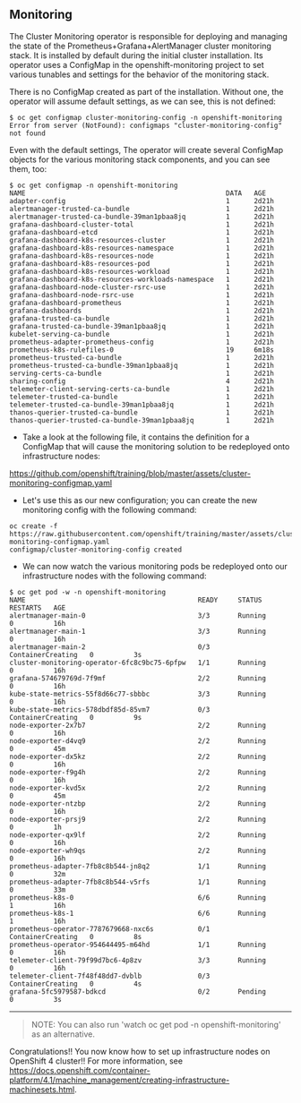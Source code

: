 ## Monitoring

The Cluster Monitoring operator is responsible for deploying and managing the
state of the Prometheus+Grafana+AlertManager cluster monitoring stack. It is
installed by default during the initial cluster installation. Its operator uses
a ConfigMap in the openshift-monitoring project to set various tunables and
settings for the behavior of the monitoring stack.

There is no ConfigMap created as part of the installation. Without one, the
operator will assume default settings, as we can see, this is not defined:

```
$ oc get configmap cluster-monitoring-config -n openshift-monitoring
Error from server (NotFound): configmaps "cluster-monitoring-config" not found

```

Even with the default settings, The operator will create several ConfigMap objects for the various monitoring stack components, and you can see them, too:

```
$ oc get configmap -n openshift-monitoring
NAME                                                  DATA   AGE
adapter-config                                        1      2d21h
alertmanager-trusted-ca-bundle                        1      2d21h
alertmanager-trusted-ca-bundle-39man1pbaa8jq          1      2d21h
grafana-dashboard-cluster-total                       1      2d21h
grafana-dashboard-etcd                                1      2d21h
grafana-dashboard-k8s-resources-cluster               1      2d21h
grafana-dashboard-k8s-resources-namespace             1      2d21h
grafana-dashboard-k8s-resources-node                  1      2d21h
grafana-dashboard-k8s-resources-pod                   1      2d21h
grafana-dashboard-k8s-resources-workload              1      2d21h
grafana-dashboard-k8s-resources-workloads-namespace   1      2d21h
grafana-dashboard-node-cluster-rsrc-use               1      2d21h
grafana-dashboard-node-rsrc-use                       1      2d21h
grafana-dashboard-prometheus                          1      2d21h
grafana-dashboards                                    1      2d21h
grafana-trusted-ca-bundle                             1      2d21h
grafana-trusted-ca-bundle-39man1pbaa8jq               1      2d21h
kubelet-serving-ca-bundle                             1      2d21h
prometheus-adapter-prometheus-config                  1      2d21h
prometheus-k8s-rulefiles-0                            19     6m18s
prometheus-trusted-ca-bundle                          1      2d21h
prometheus-trusted-ca-bundle-39man1pbaa8jq            1      2d21h
serving-certs-ca-bundle                               1      2d21h
sharing-config                                        4      2d21h
telemeter-client-serving-certs-ca-bundle              1      2d21h
telemeter-trusted-ca-bundle                           1      2d21h
telemeter-trusted-ca-bundle-39man1pbaa8jq             1      2d21h
thanos-querier-trusted-ca-bundle                      1      2d21h
thanos-querier-trusted-ca-bundle-39man1pbaa8jq        1      2d21h
```

- Take a look at the following file, it contains the definition for a ConfigMap
  that will cause the monitoring solution to be redeployed onto infrastructure nodes:

https://github.com/openshift/training/blob/master/assets/cluster-monitoring-configmap.yaml

- Let's use this as our new configuration; you can create the new monitoring
  config with the following command:

```
oc create -f https://raw.githubusercontent.com/openshift/training/master/assets/cluster-monitoring-configmap.yaml
configmap/cluster-monitoring-config created
```

- We can now watch the various monitoring pods be redeployed onto our
  infrastructure nodes with the following command:

```
$ oc get pod -w -n openshift-monitoring
NAME                                           READY     STATUS              RESTARTS   AGE
alertmanager-main-0                            3/3       Running             0          16h
alertmanager-main-1                            3/3       Running             0          16h
alertmanager-main-2                            0/3       ContainerCreating   0          3s
cluster-monitoring-operator-6fc8c9bc75-6pfpw   1/1       Running             0          16h
grafana-574679769d-7f9mf                       2/2       Running             0          16h
kube-state-metrics-55f8d66c77-sbbbc            3/3       Running             0          16h
kube-state-metrics-578dbdf85d-85vm7            0/3       ContainerCreating   0          9s
node-exporter-2x7b7                            2/2       Running             0          16h
node-exporter-d4vq9                            2/2       Running             0          45m
node-exporter-dx5kz                            2/2       Running             0          16h
node-exporter-f9g4h                            2/2       Running             0          16h
node-exporter-kvd5x                            2/2       Running             0          45m
node-exporter-ntzbp                            2/2       Running             0          16h
node-exporter-prsj9                            2/2       Running             0          1h
node-exporter-qx9lf                            2/2       Running             0          16h
node-exporter-wh9qs                            2/2       Running             0          16h
prometheus-adapter-7fb8c8b544-jn8q2            1/1       Running             0          32m
prometheus-adapter-7fb8c8b544-v5rfs            1/1       Running             0          33m
prometheus-k8s-0                               6/6       Running             1          16h
prometheus-k8s-1                               6/6       Running             1          16h
prometheus-operator-7787679668-nxc6s           0/1       ContainerCreating   0          8s
prometheus-operator-954644495-m64hd            1/1       Running             0          16h
telemeter-client-79f99d7bc6-4p8zv              3/3       Running             0          16h
telemeter-client-7f48f48dd7-dvblb              0/3       ContainerCreating   0          4s
grafana-5fc5979587-bdkcd                       0/2       Pending             0          3s
```

----

> NOTE: You can also run 'watch oc get pod -n openshift-monitoring' as an alternative.

Congratulations!! You now know how to set up infrastructure nodes on OpenShift 4 cluster!! For more information, see https://docs.openshift.com/container-platform/4.1/machine_management/creating-infrastructure-machinesets.html.
